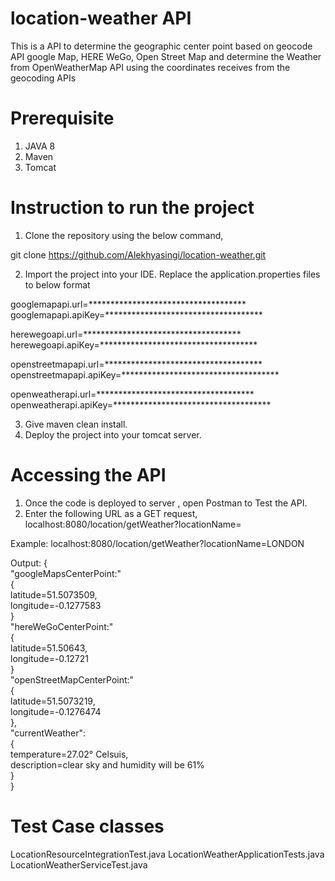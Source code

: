 # location-weather API 
This is a API to determine the geographic center point based on geocode API google Map, HERE WeGo, Open Street Map and determine the Weather from OpenWeatherMap API using the coordinates receives from the geocoding APIs

# Prerequisite
1. JAVA 8<br/>
2. Maven<br/>
3. Tomcat<br/>

# Instruction to run the project
1. Clone the repository using the below command,

git clone https://github.com/Alekhyasingi/location-weather.git

2. Import the project into your IDE. Replace the application.properties files to below format


googlemapapi.url=************************************
googlemapapi.apiKey=************************************

herewegoapi.url=************************************
herewegoapi.apiKey=************************************



openstreetmapapi.url=************************************
openstreetmapapi.apiKey=************************************


openweatherapi.url=************************************
openweatherapi.apiKey=************************************


3. Give maven clean install.<br/>
4. Deploy the project into your tomcat server.

# Accessing the API
1. Once the code is deployed to server , open Postman to Test the API.
2. Enter the following URL as a GET request,
  localhost:8080/location/getWeather?locationName=<Your Location>

Example:
localhost:8080/location/getWeather?locationName=LONDON

Output:
{<br/>
"googleMapsCenterPoint:"<br/>
{<br/>
 latitude=51.5073509,<br/>
 longitude=-0.1277583<br/>
}<br/>
"hereWeGoCenterPoint:"<br/>
{<br/>
 latitude=51.50643,<br/>
 longitude=-0.12721<br/>
}<br/>
"openStreetMapCenterPoint:"<br/>
{<br/>
 latitude=51.5073219,<br/>
 longitude=-0.1276474<br/>
},<br/>
 "currentWeather":<br/>
 { <br/>
 temperature=27.02° Celsuis,<br/>
 description=clear sky and humidity will be 61%<br/>
}<br/>
}

# Test Case classes

LocationResourceIntegrationTest.java
LocationWeatherApplicationTests.java
LocationWeatherServiceTest.java





